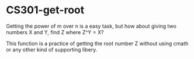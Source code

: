 # CS301-get-root

Getting the power of m over n is a easy task, but how about giving two numbers X and Y, find Z where Z^Y = X?

This function is a practice of getting the root number Z without using cmath or any other kind of supporting libery.
